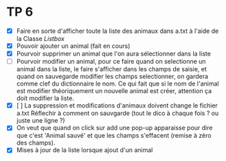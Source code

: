 # TP 6
 
- [x] Faire en sorte d'afficher toute la liste des animaux dans a.txt à l'aide de la Classe *Listbox*
- [x] Pouvoir ajouter un animal (fait en cours)
- [x] Pourvoir supprimer un animal que l'on aura sélectionner dans la liste
- [ ] Pourvoir modifier un animal, pour ce faire quand on selectionne un animal dans la liste, le faire s'afficher dans les champs de saisie, et quand on sauvegarde modifier les champs selectionner, on gardera comme clef du dictionnaire le nom. Ce qui fait que si le nom de l'animal est modifier théoriquement un nouvelle animal est créer, attention ça doit modifier la liste.
- [x] [ ] La suppression et modifications d'animaux doivent change le fichier a.txt
Réflechir à comment on sauvgarde (tout le dico à chaque fois ? ou juste une ligne ?)
- [x] On veut que quand on click sur add une pop-up apparaisse pour dire que c'est 'Animal sauvé' et que les champs s'effacent (remise à zéro des champs).
- [x] Mises à jour de la liste lorsque ajout d'un animal